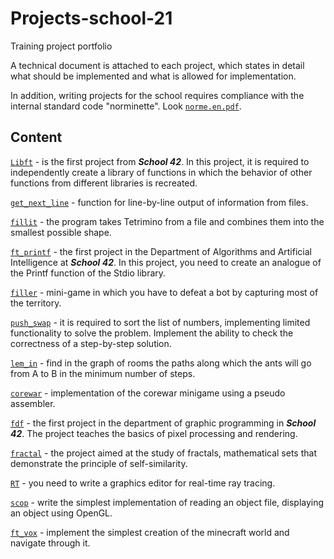 # Projects-school-21
Training project portfolio

A technical document is attached to each project, which states in detail what should be implemented and what is allowed for implementation.

In addition, writing projects for the school requires compliance with the internal standard code "norminette". Look [`norme.en.pdf`](/norme.en.pdf).

## Content
[`Libft`](/libft) - is the first project from **_School 42_**. In this project, it is required to independently create a library of functions in which the behavior of other functions from different libraries is recreated.

[`get_next_line`](/get_next_line) - function for line-by-line output of information from files.

[`fillit`](/fillit) - the program takes Tetrimino from a file and combines them into the smallest possible shape.

[`ft_printf`](/ft_printf) - the first project in the Department of Algorithms and Artificial Intelligence at **_School 42_**. In this project, you need to create an analogue of the Printf function of the Stdio library. 

[`filler`](/filler) - mini-game in which you have to defeat a bot by capturing most of the territory.

[`push_swap`](/push_swap) - it is required to sort the list of numbers, implementing limited functionality to solve the problem. Implement the ability to check the correctness of a step-by-step solution.

[`lem_in`](/lem_in) - find in the graph of rooms the paths along which the ants will go from A to B in the minimum number of steps.

[`corewar`](/corewar) - implementation of the corewar minigame using a pseudo assembler.

[`fdf`](/fdf) - the first project in the department of graphic programming in **_School 42_**. The project teaches the basics of pixel processing and rendering.

[`fractal`](/fractal) - the project aimed at the study of fractals, mathematical sets that demonstrate the principle of self-similarity.

[`RT`](/RT) - you need to write a graphics editor for real-time ray tracing.

[`scop`](/scop) - write the simplest implementation of reading an object file, displaying an object using OpenGL.

[`ft_vox`](/ft_vox) - implement the simplest creation of the minecraft world and navigate through it.
